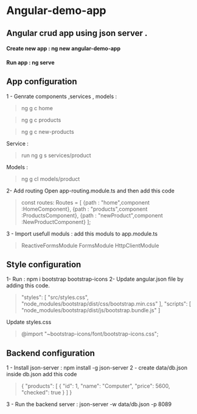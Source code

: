 # Angular-demo-app

## Angular crud app using json server .

#### Create new app : ng new angular-demo-app
#### Run app : ng serve

## App configuration 
1 - Genrate components ,services , models :
>ng g c home


>ng g c products


>ng g c new-products

Service : 
> run ng g s services/product 

Models :
> ng g cl  models/product

2- Add routing 
Open app-routing.module.ts and then add this code 
>const routes: Routes = [
  {path : "home",component :HomeComponent},
  {path : "products",component :ProductsComponent},
  {path : "newProduct",component :NewProductComponent}
];

3 - Import usefull moduls :
add this moduls to app.module.ts
>ReactiveFormsModule 
FormsModule 
HttpClientModule 


## Style configuration 
1-  Run : npm i bootstrap bootstrap-icons 
2-  Update angular.json file by adding this code.
> "styles": [
  "src/styles.css",
  "node_modules/bootstrap/dist/css/bootstrap.min.css"
],
"scripts": [
  "node_modules/bootstrap/dist/js/bootstrap.bundle.js"
]

Update styles.css 
>@import "~bootstrap-icons/font/bootstrap-icons.css";

## Backend configuration 
1 - Install json-server  : npm install -g json-server
2 - create data/db.json 
inside db.json add this code 
> {
  "products": [
    {
      "id": 1,
      "name": "Computer",
      "price": 5600,
      "checked": true
    }
  ]
}

3 - Run the backend server  : json-server -w data/db.json -p 8089
